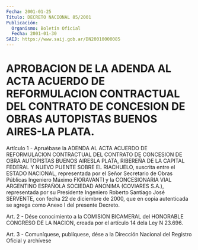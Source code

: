 ```yaml
---
Fecha: 2001-01-25
Título: DECRETO NACIONAL 85/2001
Publicación:
  Organismo: Boletín Oficial
  Fecha: 2001-01-30
SAIJ: https://www.saij.gob.ar/DN20010000085
---
```

# APROBACION DE LA ADENDA AL ACTA ACUERDO DE REFORMULACION CONTRACTUAL DEL CONTRATO DE CONCESION DE OBRAS AUTOPISTAS BUENOS AIRES-LA PLATA.

<a id="1"></a>
Artículo 1 - Apruébase la ADENDA  AL  ACTA ACUERDO DE REFORMULACION CONTRACTUAL  DEL CONTRATO DE CONCESION DE  OBRA  AUTOPISTAS  BUENOS AIRESLA PLATA,  RIBEREÑA DE LA CAPITAL FEDERAL Y NUEVO PUENTE SOBRE EL RIACHUELO, suscrita  entre  el ESTADO NACIONAL, representada por el Señor Secretario de Obras Públicas Ingeniero Máximo FIORAVANTI y la CONCESIONARIA VIAL ARGENTINO ESPAÑOLA SOCIEDAD ANONIMA (COVIARES S.A.), representada por su Presidente  Ingeniero  Roberto  Santiago José  SERVENTE,  con  fecha  22  de diciembre de 2000, que en copia autenticada  se  agrega  como  Anexo  I  del  presente  Decreto.

<a id="2"></a>
Art. 2 - Dése conocimiento a la COMISION  BICAMERAL  del HONORABLE CONGRESO DE LA NACION, creada por el artículo 14 dela Ley N 23.696.

<a id="3"></a>
Art. 3 - Comuníquese, publíquese, dése a la Dirección Nacional del Registro Oficial y archívese